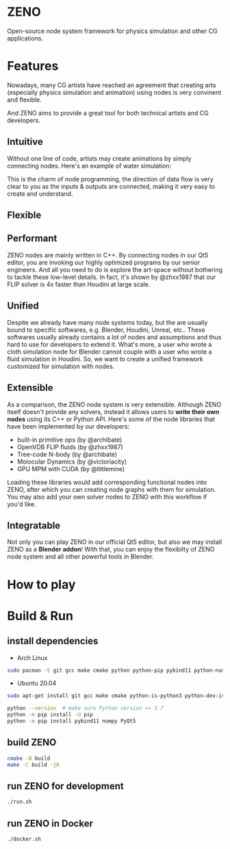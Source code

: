 # ZENO

Open-source node system framework for physics simulation and other CG applications.


# Features

Nowadays, many CG artists have reached an agreement that creating arts (especially
physics simulation and animation) using nodes is very convinent and flexible.

And ZENO aims to provide a great tool for both technical artists and CG developers.

## Intuitive

Without one line of code, artists may create animations by simply connecting nodes.
Here's an example of water simulation:

This is the charm of node programming, the direction of data flow is very clear
to you as the inputs & outputs are connected, making it very easy to create and
understand.

## Flexible

## Performant

ZENO nodes are mainly written in C++. By connecting nodes in our Qt5 editor,
you are invoking our highly optimized programs by our senior engineers. And
all you need to do is explore the art-space without bothering to tackle these
low-level details.
In fact, it's shown by @zhxx1987 that our FLIP solver is 4x faster than Houdini
at large scale.

## Unified

Despite we already have many node systems today, but the are usually bound to
specific softwares, e.g. Blender, Houdini, Unreal, etc.. These softwares usually
already contains a lot of nodes and assumptions and thus hard to use for developers
to extend it.
What's more, a user who wrote a cloth simulation node for Blender cannot couple
with a user who wrote a fluid simulation in Houdini.
So, we want to create a unified framework customized for simulation with nodes.

## Extensible

As a comparison, the ZENO node system is very extensible. Although ZENO itself
doesn't provide any solvers, instead it allows users to **write their own nodes**
using its C++ or Python API.
Here's some of the node libraries that have been implemented by our developers:

- built-in primitive ops (by @archibate)
- OpenVDB FLIP fluids (by @zhxx1987)
- Tree-code N-body (by @archibate)
- Molocular Dynamics (by @victoriacity)
- GPU MPM with CUDA (by @littlemine)

Loading these libraries would add corresponding functional nodes into ZENO,
after which you can creating node graphs with them for simulation.
You may also add your own solver nodes to ZENO with this workflow if you'd like.

## Integratable

Not only you can play ZENO in our official Qt5 editor, but also we may install
ZENO as a **Blender addon**! With that, you can enjoy the flexibilty of ZENO
node system and all other powerful tools in Blender.


# How to play


# Build & Run

## install dependencies

- Arch Linux
```bash
sudo pacman -S git gcc make cmake python python-pip pybind11 python-numpy python-pyqt5 qt5-base libglvnd mesa
```

- Ubuntu 20.04
```bash
sudo apt-get install git gcc make cmake python-is-python3 python-dev-is-python3 python3-pip libqt5core5a qt5dxcb-plugin libglvnd-dev libglapi-mesa libosmesa6

python --version  # make sure Python version >= 3.7
python -m pip install -U pip
python -m pip install pybind11 numpy PyQt5
```


## build ZENO
```bash
cmake -B build
make -C build -j8
```


## run ZENO for development
```bash
./run.sh
```


## run ZENO in Docker
```bash
./docker.sh
```
